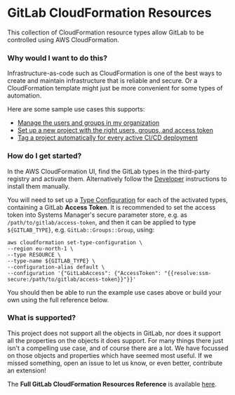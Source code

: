 # GitLab CloudFormation Resources

This collection of CloudFormation resource types allow GitLab to be controlled using AWS CloudFormation.

### Why would I want to do this?

Infrastructure-as-code such as CloudFormation is one of the best ways to create and maintain infrastructure that is reliable and secure. Or a CloudFormation template might just be more convenient for some types of automation.

Here are some sample use cases this supports:

* [Manage the users and groups in my organization](stories/org-group-user-management/)
* [Set up a new project with the right users, groups, and access token](stories/starting-a-project/)
* [Tag a project automatically for every active CI/CD deployment](stories/using-tags-in-build-pipeline/)

### How do I get started?

In the AWS CloudFormation UI, find the GitLab types in the third-party registry and activate them.
Alternatively follow the [Developer](../dev) instructions to install them manually.

You will need to set up a [Type Configuration](https://awscli.amazonaws.com/v2/documentation/api/latest/reference/cloudformation/set-type-configuration.html)
for each of the activated types, containing a GitLab **Access Token**.
It is recommended to set the access token into Systems Manager's secure parameter store,
e.g. as `/path/to/gitlab/access-token`, and then it can be applied to type `${GITLAB_TYPE}`,
e.g. `GitLab::Groups::Group`, using:

```
aws cloudformation set-type-configuration \
--region eu-north-1 \
--type RESOURCE \
--type-name ${GITLAB_TYPE} \
--configuration-alias default \
--configuration '{"GitLabAccess": {"AccessToken": "{{resolve:ssm-secure:/path/to/gitlab/access-token}}"}}'
```

You should then be able to run the example use cases above or build your own using the full reference below.


### What is supported?

This project does not support all the objects in GitLab, nor does it support all the properties on the
objects it does support. For many things there just isn't a compelling use case, and of course there are a lot.
We have focussed on those objects and properties which have seemed most useful.
If we missed something, open an issue to let us know, or even better, contribute an extension!

The **Full GitLab CloudFormation Resources Reference** is available [here](resources/).
